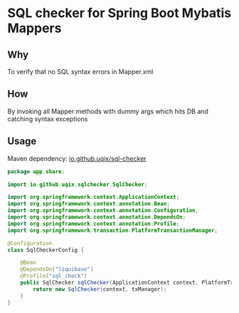 # SQL checker for Spring Boot Mybatis Mappers

## Why
To verify that no SQL syntax errors in Mapper.xml

## How
By invoking all Mapper methods with dummy args which hits DB and catching syntax exceptions

## Usage

Maven dependency: [io.github.uqix/sql-checker](https://search.maven.org/artifact/io.github.uqix/sql-checker)

```java
package app.share;

import io.github.uqix.sqlchecker.SqlChecker;

import org.springframework.context.ApplicationContext;
import org.springframework.context.annotation.Bean;
import org.springframework.context.annotation.Configuration;
import org.springframework.context.annotation.DependsOn;
import org.springframework.context.annotation.Profile;
import org.springframework.transaction.PlatformTransactionManager;

@Configuration
class SqlCheckerConfig {

    @Bean
    @DependsOn("liquibase")
    @Profile("sql_check")
    public SqlChecker sqlChecker(ApplicationContext context, PlatformTransactionManager txManager) {
        return new SqlChecker(context, txManager);
    }
}
```
